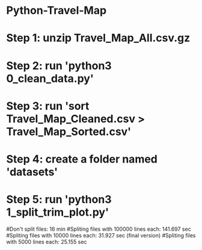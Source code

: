 # Python-Travel-Map

# Step 1: unzip Travel_Map_All.csv.gz
# Step 2: run 'python3 0_clean_data.py'
# Step 3: run 'sort Travel_Map_Cleaned.csv > Travel_Map_Sorted.csv'
# Step 4: create a folder named 'datasets'
# Step 5: run 'python3 1_split_trim_plot.py'


#Don't split files: 16 min
#Spliting files with 100000 lines each: 141.697 sec
#Spliting files with 10000 lines each: 31.927 sec (final version)
#Spliting files with 5000 lines each: 25.155 sec
